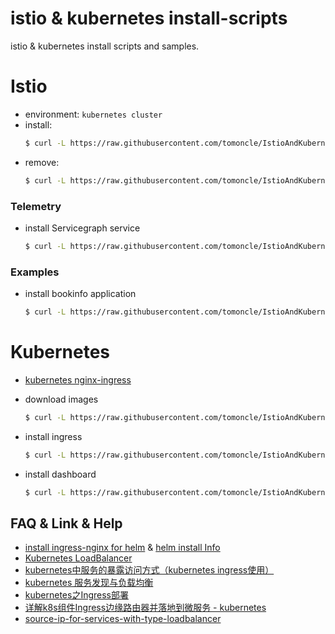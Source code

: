 # istio & kubernetes install-scripts
istio & kubernetes install scripts and samples.

# Istio
* environment: `kubernetes cluster`
* install:
  ```bash
  $ curl -L https://raw.githubusercontent.com/tomoncle/IstioAndKubernetes-install-scripts/master/install_istio_on_k8s.sh | sh
  ```
* remove:
  ```bash
  $ curl -L https://raw.githubusercontent.com/tomoncle/IstioAndKubernetes-install-scripts/master/remove_istio_on_k8s.sh | sh
  ```
### Telemetry
* install Servicegraph service
  ```bash
  $ curl -L https://raw.githubusercontent.com/tomoncle/IstioAndKubernetes-install-scripts/master/generating_service_graph.sh | sh
  ```

### Examples
* install bookinfo application
  ```bash
  $ curl -L https://raw.githubusercontent.com/tomoncle/IstioAndKubernetes-install-scripts/master/install_bookinfo_app.sh | bash
  ```

# Kubernetes
* [kubernetes nginx-ingress](https://github.com/tomoncle/IstioAndKubernetes-install-scripts/tree/master/samples/kubernetes/nginx-ingress)

* download images
  ```bash
  $ curl -L https://raw.githubusercontent.com/tomoncle/IstioAndKubernetes-install-scripts/master/k8s_image_download.py | python
  ```

* install ingress
  ```bash
  $ curl -L https://raw.githubusercontent.com/tomoncle/IstioAndKubernetes-install-scripts/master/install_ingress_for_kubernetes.sh | sh
  ```

* install dashboard
  ```bash
  $ curl -L https://raw.githubusercontent.com/tomoncle/IstioAndKubernetes-install-scripts/master/install/kubernetes/dashboard/kubernetes-dashboard.yaml | kubectl create -f - 
  ```

## FAQ & Link & Help
* [install ingress-nginx for helm](https://github.com/kubernetes/ingress-nginx/tree/0.10.0/deploy#using-helm) & [helm install Info](https://github.com/helm/charts/tree/master/stable/nginx-ingress)
* [Kubernetes LoadBalancer](https://www.cnblogs.com/yuxiaoba/p/9212280.html)
* [kubernetes中服务的暴露访问方式（kubernetes ingress使用）](https://blog.csdn.net/newcrane/article/details/79092577)
* [kubernetes 服务发现与负载均衡](https://jimmysong.io/kubernetes-handbook/practice/service-discovery-and-loadbalancing.html)
* [kubernetes之Ingress部署](http://blog.51cto.com/newfly/2060587)
* [详解k8s组件Ingress边缘路由器并落地到微服务 - kubernetes](https://www.cnblogs.com/justmine/p/8991379.html)
* [source-ip-for-services-with-type-loadbalancer](https://kubernetes.io/docs/tutorials/services/source-ip/#source-ip-for-services-with-type-loadbalancer)
